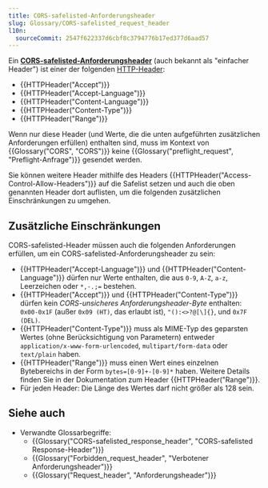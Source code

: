 ```yaml
---
title: CORS-safelisted-Anforderungsheader
slug: Glossary/CORS-safelisted_request_header
l10n:
  sourceCommit: 2547f622337d6cbf8c3794776b17ed377d6aad57
---
```


Ein [**CORS-safelisted-Anforderungsheader**](https://fetch.spec.whatwg.org/#cors-safelisted-request-header) (auch bekannt als "einfacher Header") ist einer der folgenden [HTTP-Header](/de/docs/Web/HTTP/Reference/Headers):

- {{HTTPHeader("Accept")}}
- {{HTTPHeader("Accept-Language")}}
- {{HTTPHeader("Content-Language")}}
- {{HTTPHeader("Content-Type")}}
- {{HTTPHeader("Range")}}

Wenn nur diese Header (und Werte, die die unten aufgeführten zusätzlichen Anforderungen erfüllen) enthalten sind, muss im Kontext von {{Glossary("CORS", "CORS")}} keine {{Glossary("preflight_request", "Preflight-Anfrage")}} gesendet werden.

Sie können weitere Header mithilfe des Headers {{HTTPHeader("Access-Control-Allow-Headers")}} auf die Safelist setzen und auch die oben genannten Header dort auflisten, um die folgenden zusätzlichen Einschränkungen zu umgehen.

## Zusätzliche Einschränkungen

CORS-safelisted-Header müssen auch die folgenden Anforderungen erfüllen, um ein CORS-safelisted-Anforderungsheader zu sein:

- {{HTTPHeader("Accept-Language")}} und {{HTTPHeader("Content-Language")}} dürfen nur Werte enthalten, die aus `0-9`, `A-Z`, `a-z`, Leerzeichen oder `*,-.;=` bestehen.
- {{HTTPHeader("Accept")}} und {{HTTPHeader("Content-Type")}} dürfen kein _CORS-unsicheres Anforderungsheader-Byte_ enthalten: `0x00-0x1F` (außer `0x09 (HT)`, das erlaubt ist), `"():<>?@[\]{}`, und `0x7F (DEL)`.
- {{HTTPHeader("Content-Type")}} muss als MIME-Typ des geparsten Wertes (ohne Berücksichtigung von Parametern) entweder `application/x-www-form-urlencoded`, `multipart/form-data` oder `text/plain` haben.
- {{HTTPHeader("Range")}} muss einen Wert eines einzelnen Bytebereichs in der Form `bytes=[0-9]+-[0-9]*` haben.
  Weitere Details finden Sie in der Dokumentation zum Header {{HTTPHeader("Range")}}.
- Für jeden Header: Die Länge des Wertes darf nicht größer als 128 sein.

## Siehe auch

- Verwandte Glossarbegriffe:
  - {{Glossary("CORS-safelisted_response_header", "CORS-safelisted Response-Header")}}
  - {{Glossary("Forbidden_request_header", "Verbotener Anforderungsheader")}}
  - {{Glossary("Request_header", "Anforderungsheader")}}
